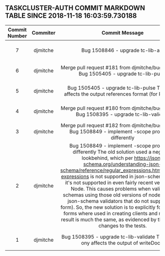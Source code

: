 ## TASKCLUSTER-AUTH COMMIT MARKDOWN TABLE SINCE 2018-11-18 16:03:59.730188

| Commit Number | Commiter | Commit Message | Commit Url | Date | 
|:---:|:----:|:----------------------------------:|:------:|:----:| 
|7|djmitche|Bug 1508846 - upgrade tc-lib-api|[URL](https://github.com/taskcluster/taskcluster-auth/commit/ee8964bac335b073f41210c3968e7f12a5ec5341)|2018-11-21 20:12:20
|6|djmitche|Merge pull request #181 from djmitche/bug1505405  Bug 1505405 - upgrade tc-lib-pulse|[URL](https://github.com/taskcluster/taskcluster-auth/commit/d0bc2154649c75406ff56757d126127289ee4e01)|2018-11-21 20:32:22
|5|djmitche|Bug 1505405 - upgrade tc-lib-pulse  This only affects the output references format (for RFC 128)|[URL](https://github.com/taskcluster/taskcluster-auth/commit/33052858d025cf67f128dff7fd55231c323c95b1)|2018-11-20 19:13:43
|4|djmitche|Merge pull request #180 from djmitche/bug1508395  Bug 1508395 - upgrade tc-lib-validate|[URL](https://github.com/taskcluster/taskcluster-auth/commit/9ed089f62916fa2a54967379cfb5bc35156b8cea)|2018-11-21 19:48:44
|3|djmitche|Merge pull request #182 from djmitche/bug1508849  Bug 1508849 - implement   -scope protection differently|[URL](https://github.com/taskcluster/taskcluster-auth/commit/052d624ea730559489f6984b8fb47b819e2ffe94)|2018-11-21 19:48:33
|2|djmitche|Bug 1508849 - implement   -scope protection differently  The old solution used a negative lookbehind, which per https://json-schema.org/understanding-json-schema/reference/regular_expressions.html#regular-expressions is not supported in json-schema.  In fact, it's not supported in even fairly recent versions of Node.  This causes problems when validating schemas using those old versions of node (or using json-schema validators that do not support this form).  So, the new solution is to explicitly forbid those forms where used in creating clients and roles.  The result is much the same, as evidenced by the minimal changes to the tests.|[URL](https://github.com/taskcluster/taskcluster-auth/commit/b19103d6d2ac47d16e2086a283e04320651ff383)|2018-11-21 00:46:14
|1|djmitche|Bug 1508395 - upgrade tc-lib-validate  The change ony affects the output of writeDocs.|[URL](https://github.com/taskcluster/taskcluster-auth/commit/e52d89a68dc312b5ca045558ff7d4011663312db)|2018-11-20 19:10:53


